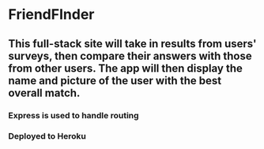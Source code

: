 # FriendFInder
## This full-stack site will take in results from users' surveys, then compare their answers with those from other users. The app will then display the name and picture of the user with the best overall match.

###  Express is used to handle routing
### Deployed to Heroku

